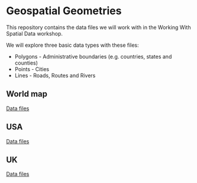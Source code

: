 # Geospatial Geometries
This repository contains the data files we will work with in the Working With Spatial Data workshop.

We will explore three basic data types with these files:  
* Polygons - Administrative boundaries (e.g. countries, states and counties)
* Points - Cities
* Lines - Roads, Routes and Rivers

## World map
[Data files](data/world)

## USA
[Data files](data/USA)

## UK
[Data files](data/UK)
